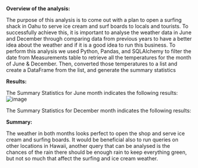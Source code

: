 **Overview of the analysis:**

The purpose of this analysis is to come out with a plan to open a surfing shack in Oahu to serve ice cream and surf boards to locals and tourists. To successfully achieve this, it is important to analyse the weather data in June and December through comparing data from previous years to have a better idea about the weather and if it is a good idea to run this business.
To perform this analysis we used Python, Pandas, and SQLAlchemy to filter the date from Measurements table to retrieve all the temperatures for the month of June & December. Then, converted those temperatures to a list and create a DataFrame from the list, and generate the summary statistics

**Results:**

The Summary Statistics for June month indicates the following results:
![image]()


The Summary Statistics for December month indicates the following results:

**Summary:**

The weather in both months looks perfect to open the shop and serve ice cream and surfing boards. It would be beneficial also to run queries on other locations in Hawaii, another query that can be analysed is the chances of the rain there should be enough rain to keep everything green, but not so much that affect the surfing and ice cream weather.

